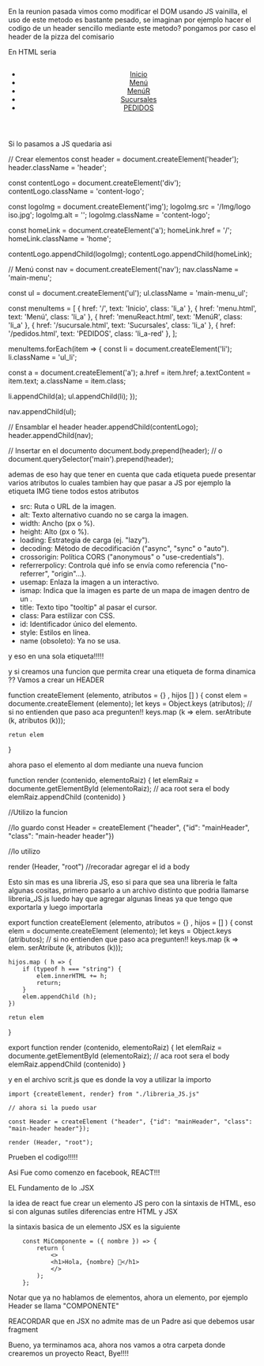 En la reunion pasada vimos como modificar el DOM usando JS vainilla, el uso de este metodo es bastante pesado, se imaginan por ejemplo hacer el codigo de un header sencillo mediante este metodo? pongamos por caso el header de la pizza del comisario

En HTML seria 

<header class="header">
        <div class="content-logo"><img  src="/Img/logo iso.jpg" alt="" class="content-logo"><a href="/" class="home"></a></div>
        <nav class="main-menu">
            <ul class="main-menu_ul">
                <li class="ul_li">
                    <a href="/" class="li_a">Inicio</a></li>
                <li class="ul_li">
                    <a href="menu.html" class="li_a">Menú</a></li>
                <li class="ul_li">
                    <a href="menuReact.html" class="li_a">MenúR</a></li>    
                <li class="ul_li">
                    <a href="/sucursale.html" class="li_a">Sucursales</a></li>
                <li class="ul_li"><a href="/pedidos.html" class="li_a-red">PEDIDOS</a></li>
            </ul>
        </nav>
</header>

Si lo pasamos a JS quedaria asi

// Crear elementos
const header = document.createElement('header');
header.className = 'header';

const contentLogo = document.createElement('div');
contentLogo.className = 'content-logo';

const logoImg = document.createElement('img');
logoImg.src = '/Img/logo iso.jpg';
logoImg.alt = '';
logoImg.className = 'content-logo';

const homeLink = document.createElement('a');
homeLink.href = '/';
homeLink.className = 'home';

contentLogo.appendChild(logoImg);
contentLogo.appendChild(homeLink);

// Menú
const nav = document.createElement('nav');
nav.className = 'main-menu';

const ul = document.createElement('ul');
ul.className = 'main-menu_ul';

const menuItems = [
  { href: '/', text: 'Inicio', class: 'li_a' },
  { href: 'menu.html', text: 'Menú', class: 'li_a' },
  { href: 'menuReact.html', text: 'MenúR', class: 'li_a' },
  { href: '/sucursale.html', text: 'Sucursales', class: 'li_a' },
  { href: '/pedidos.html', text: 'PEDIDOS', class: 'li_a-red' },
];

menuItems.forEach(item => {
  const li = document.createElement('li');
  li.className = 'ul_li';

  const a = document.createElement('a');
  a.href = item.href;
  a.textContent = item.text;
  a.className = item.class;

  li.appendChild(a);
  ul.appendChild(li);
});

nav.appendChild(ul);

// Ensamblar el header
header.appendChild(contentLogo);
header.appendChild(nav);

// Insertar en el documento
document.body.prepend(header); // o document.querySelector('main').prepend(header);

ademas de eso hay que tener en cuenta que cada etiqueta puede presentar varios atributos lo cuales tambien hay que pasar a JS por ejemplo la etiqueta IMG tiene todos estos atributos

- src: Ruta o URL de la imagen.
- alt: Texto alternativo cuando no se carga la imagen.
- width: Ancho (px o %).
- height: Alto (px o %).
- loading: Estrategia de carga (ej. "lazy").
- decoding: Método de decodificación ("async", "sync" o "auto").
- crossorigin: Política CORS ("anonymous" o "use-credentials").
- referrerpolicy: Controla qué info se envía como referencia ("no-referrer", "origin"...).
- usemap: Enlaza la imagen a un <map> interactivo.
- ismap: Indica que la imagen es parte de un mapa de imagen dentro de un <a>.
- title: Texto tipo "tooltip" al pasar el cursor.
- class: Para estilizar con CSS.
- id: Identificador único del elemento.
- style: Estilos en línea.
- name (obsoleto): Ya no se usa.

y eso en una sola etiqueta!!!!!

y si creamos una funcion que permita crear una etiqueta de forma dinamica ??
Vamos a crear un HEADER

function createElement (elemento, atributos = {} , hijos [] ) {
    const elem = documente.createElement (elemento);
    let keys = Object.keys (atributos); // si no entienden que paso aca pregunten!!
    keys.map (k => elem. serAtribute (k, atributos (k))); 

    retun elem   
}

ahora paso el elemento al dom mediante una nueva funcion

function render (contenido, elementoRaiz) {
    let elemRaiz = documente.getElementById (elementoRaiz); // aca  root sera el body
    elemRaiz.appendChild (contenido)
}

//Utilizo la funcion

//lo guardo
const Header = createElement ("header", {"id": "mainHeader", "class": "main-header header"})

//lo utilizo

render (Header, "root") //recoradar agregar el id a body

Esto sin mas es una libreria JS, eso si para que sea una libreria le falta algunas cositas, primero pasarlo a un archivo distinto que podria llamarse  libreria_JS.js
luedo hay que agregar algunas lineas ya que tengo que exportarla y luego importarla



export function createElement (elemento, atributos = {} , hijos = [] ) {
    const elem = documente.createElement (elemento);
    let keys = Object.keys (atributos); // si no entienden que paso aca pregunten!!
    keys.map (k => elem. serAtribute (k, atributos (k))); 

    hijos.map ( h => {
        if (typeof h === "string") {
            elem.innerHTML += h;
            return;
        }
        elem.appendChild (h);
    })

    retun elem   
}

export function render (contenido, elementoRaiz) {
    let elemRaiz = documente.getElementById (elementoRaiz); // aca  root sera el body
    elemRaiz.appendChild (contenido)
}

y en el archivo scrit.js que es donde la voy a utilizar la importo

    import {createElement, render} from "./libreria_JS.js"

    // ahora si la puedo usar

    const Header = createElement ("header", {"id": "mainHeader", "class": "main-header header"});

    render (Header, "root");

Prueben el codigo!!!!!

Asi Fue como comenzo en facebook, REACT!!!

EL Fundamento de lo .JSX

la idea de react fue crear un elemento JS pero con la sintaxis de HTML, eso si con algunas sutiles diferencias entre HTML y JSX

la sintaxis basica de un elemento JSX es la siguiente 


        const MiComponente = ({ nombre }) => {
            return (
                <>
                <h1>Hola, {nombre} 👋</h1>
                </>
            );
        };

Notar que ya no hablamos de elementos, ahora un elemento, por ejemplo Header se llama "COMPONENTE"  

REACORDAR que en JSX no admite mas de un Padre asi que debemos usar fragment 

Bueno, ya terminamos aca, ahora nos vamos a otra carpeta donde crearemos un proyecto React, Bye!!!!

